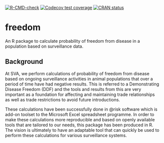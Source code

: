 [![R-CMD-check](https://github.com/SVA-SE/freedom/workflows/R-CMD-check/badge.svg)](https://github.com/SVA-SE/freedom/actions)
[![Codecov test coverage](https://codecov.io/gh/SVA-SE/freedom/branch/master/graph/badge.svg)](https://app.codecov.io/gh/SVA-SE/freedom?branch=master)
[![CRAN status](https://www.r-pkg.org/badges/version/freedom)](https://CRAN.R-project.org/package=freedom)

# freedom

An R package to calculate probability of freedom from disease in a
population based on surveillance data.

## Background

At SVA, we perform calculations of probability of freedom from disease
based on ongoing surveillance activities in animal populations that
over a period of time have had negative results. This is referred to a
Demonstrating Disease Freedom (DDF) and the tools and results from
this are very important as a foundation for affecting and maintaining
trade relationships as well as trade restrictions to avoid future
introductions.

These calculations have been successfully done in @risk software which
is add-on toolset to the Microsoft Excel spreadsheet programme. In
order to make these calculations more reproducible and based on openly
available tools that are tailored to our needs, this package has been
produced in R. The vision is ultimately to have an adaptable tool that
can quickly be used to perform these calculations for various
surveillance systems.
